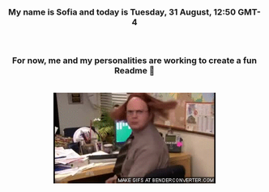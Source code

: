


<div align="center">
<h3 >My name is Sofia and today is Tuesday, 31 August, 12:50 GMT-4</h3><br>
<h3 >For now, me and my personalities are working to create a fun Readme 👋
</h3><br>
<img src='img/dwight.gif' alt='working...'/>
</div>
